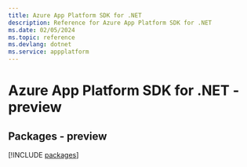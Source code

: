 ```yaml
---
title: Azure App Platform SDK for .NET
description: Reference for Azure App Platform SDK for .NET
ms.date: 02/05/2024
ms.topic: reference
ms.devlang: dotnet
ms.service: appplatform
---
```

# Azure App Platform SDK for .NET - preview
## Packages - preview
[!INCLUDE [packages](app-platform-index.md)]